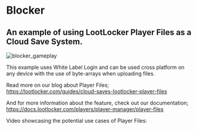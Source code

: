 # Blocker
## An example of using LootLocker Player Files as a Cloud Save System.
![blocker_gameplay](https://github.com/LootLocker/blocker/assets/97440747/279191f9-77a1-406f-be6f-8d5c17e09c18)

This example uses White Label Login and can be used cross platform on any device with the use of byte-arrays when uploading files.

Read more on our blog about Player Files;
https://lootlocker.com/guides/cloud-saves-lootlocker-player-files

And for more information about the feature, check out our documentation;
https://docs.lootlocker.com/players/player-manager/player-files

Video showcasing the potential use cases of Player Files:
